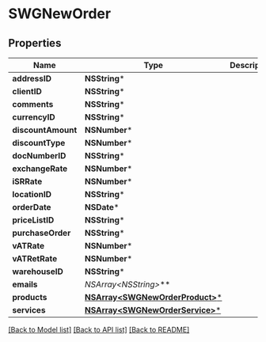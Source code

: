 # SWGNewOrder

## Properties
Name | Type | Description | Notes
------------ | ------------- | ------------- | -------------
**addressID** | **NSString*** |  | 
**clientID** | **NSString*** |  | 
**comments** | **NSString*** |  | [optional] 
**currencyID** | **NSString*** |  | 
**discountAmount** | **NSNumber*** |  | [optional] 
**discountType** | **NSNumber*** |  | [optional] 
**docNumberID** | **NSString*** |  | [optional] 
**exchangeRate** | **NSNumber*** |  | [optional] 
**iSRRate** | **NSNumber*** |  | [optional] 
**locationID** | **NSString*** |  | 
**orderDate** | **NSDate*** |  | 
**priceListID** | **NSString*** |  | 
**purchaseOrder** | **NSString*** |  | [optional] 
**vATRate** | **NSNumber*** |  | [optional] 
**vATRetRate** | **NSNumber*** |  | [optional] 
**warehouseID** | **NSString*** |  | 
**emails** | **NSArray&lt;NSString*&gt;*** |  | [optional] 
**products** | [**NSArray&lt;SWGNewOrderProduct&gt;***](SWGNewOrderProduct.md) |  | [optional] 
**services** | [**NSArray&lt;SWGNewOrderService&gt;***](SWGNewOrderService.md) |  | [optional] 

[[Back to Model list]](../README.md#documentation-for-models) [[Back to API list]](../README.md#documentation-for-api-endpoints) [[Back to README]](../README.md)


